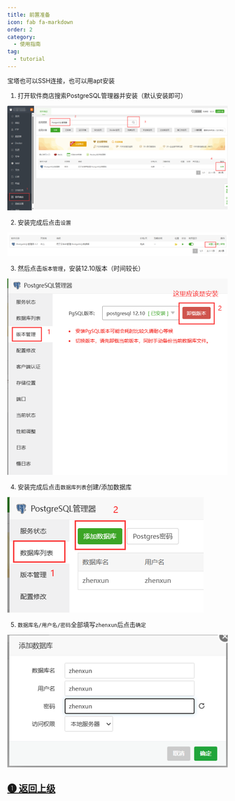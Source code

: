 ```yaml
---
title: 前置准备
icon: fab fa-markdown
order: 2
category:
  - 使用指南
tag:
  - tutorial
---
```


宝塔也可以SSH连接，也可以用apt安装

1. 打开软件商店搜索PostgreSQL管理器并安装（默认安装即可）

![](../Img/宝塔/安装PostgreSQL管理器.png)

2. 安装完成后点击`设置`

![](../Img/宝塔/安装PostgreSQL.png)

3. 然后点击`版本管理`，安装12.10版本（时间较长）

![](../Img/宝塔/安装PostgreSQL2.png)

4. 安装完成后点击`数据库列表`创建/添加数据库

![](../Img/宝塔/创建PostgreSQL.png)

5. `数据库名/用户名/密码`全部填写`zhenxun`后点击`确定`

![](../Img/宝塔/创建PostgreSQL2.png)

## [➊ 返回上级](./)